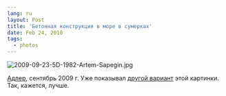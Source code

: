 ```yaml
---
lang: ru
layout: Post
title: 'Бетонная конструкция в море в сумерках'
date: Feb 24, 2010
tags:
  - photos
---
```


![2009-09-23-5D-1982-Artem-Sapegin.jpg](photo://340)

[Адлер](http://morning.photos/albums/zubova-schel/ "Фотографии из Адлера и Зубовой щели"), сентябрь 2009 г. Уже показывал [другой вариант](http://birdwatcher.ru/blog/3894/) этой картинки. Так, кажется, лучше.
